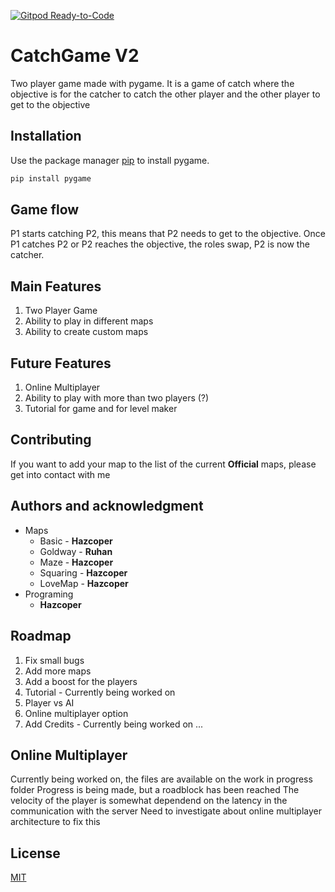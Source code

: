 [![Gitpod Ready-to-Code](https://img.shields.io/badge/Gitpod-Ready--to--Code-blue?logo=gitpod)](https://gitpod.io/#https://github.com/hazcoper/CatchGameV2) 

# CatchGame V2

Two player game made with pygame. It is a game of catch where the objective is for the catcher to catch the other player and the other player to get to the objective


## Installation

Use the package manager [pip](https://pip.pypa.io/en/stable/) to install pygame.

```bash
pip install pygame
```
## Game flow
P1 starts catching P2, this means that P2 needs to get to the objective. Once P1 catches P2 or P2 reaches the objective, the roles swap, P2 is now the catcher.

## Main Features

1. Two Player Game
2. Ability to play in different maps
3. Ability to create custom maps

## Future Features
1. Online Multiplayer
2. Ability to play with more than two players (?)
3. Tutorial for game and for level maker


## Contributing
If you want to add your map to the list of the current **Official** maps, please get into contact with me

## Authors and acknowledgment
 - Maps
   - Basic - **Hazcoper**
   - Goldway - **Ruhan**
   - Maze - **Hazcoper**
   - Squaring - **Hazcoper**
   - LoveMap - **Hazcoper**
 - Programing
    - **Hazcoper**

## Roadmap
1. Fix small bugs
2. Add more maps
3. Add a boost for the players
4. Tutorial - Currently being worked on
5. Player vs AI
6. Online multiplayer option
7. Add Credits - Currently being worked on
...

## Online Multiplayer
Currently being worked on, the files are available on the work in progress folder
Progress is being made, but a roadblock has been reached
  The velocity of the player is somewhat dependend on the latency in the communication with the server
  Need to investigate about online multiplayer architecture to fix this
  
## License
[MIT](https://choosealicense.com/licenses/mit/)
